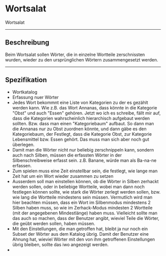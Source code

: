 # Wortsalat
Wortsalat

--------------------------------------------------
Beschreibung
--------------------------------------------------
Beim Wortsalat sollen Wörter, die in einzelne Wortteile zerschnissten wurden, wieder zu den ursprünglichen Wörtern zusammengesetzt werden.

--------------------------------------------------
Spezifikation
--------------------------------------------------

- Wortkatalog
- Erfassung nuer Wörter
- Jedes Wort bekommnt eine Liste von Kategorien zu der es gezählt werden kann. Wie z.B. das Wort Annanas, dass könnte in die Kategorie "Obst" und auch "Essen" gehören. Jetzt wo ich es schreibe, fällt mir auf, dass die Kategorien wahrscheinlich hierarchisch aufgebaut werden sollten. Bzw. dass man einen "Kategoriebaum" aufbaut. So dann man die Annanas nur zu Obst zuordnen könnte, und dann gäbe es den Kategoriebaum, der Festlegt, dass die Kategorie Obst, zur Kategorie Lebensmittel bzw. Essen gehört. Das muss man sich aber noch gut überlegen.
- Damit man die Wörter nicht nur beliebig zerschnippeln kann, sondern auch nach Silben, müssen die erfassten Wörter in der Silbenschreibweise erfasst sein. z.B. Banane, würde man als Ba-na-ne erfassen.
- Zum spielen muss eine Zeit einstellbar sein, die festlegt, wie lange man Zeit hat um ein Wort wieder zusammen zu setzen
- Ausserdem soll man einstellen können, ob die Wörter in Silben zerhackt werden sollen, oder in beliebige Wortteile, wobei man dann noch festlegen können sollte, wie stark die Wörter zerlegt werden sollen, bzw. wie lang die Wortteile mindestens sein müssen. Vermutlich wird man hier beachten müssen, dass ein Wort im Silbenmodus mindestens 2 Silben haben muss, so wie im Zerhack-Modus mindesten 2 Wortteile (mit der angegebenen Mindestlänge) haben muss. Vielleicht sollte man das auch so machen, dass der Benutzer angibt, wieviel Teile die Wörter, die geübt werden sollen, haben müssen.
- Mit den Einstellungen, die man getroffen hat, bleibt ja nur noch ein Subset der Wörter aus dem Katalog übrig. Damit der Benutzer eine Ahnung hat, wieviel Wörter mit den von ihm getroffenen Einstellungen übrig bleiben, sollte das iwo angezeigt werden.
- 
